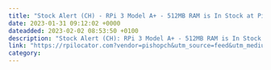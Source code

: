 ```yaml
---
title: "Stock Alert (CH) - RPi 3 Model A+ - 512MB RAM is In Stock at Pi-Shop"
date: 2023-01-31 09:12:02 +0000
dateadded: 2023-02-02 08:53:50 +0100
description: "Stock Alert (CH): RPi 3 Model A+ - 512MB RAM is In Stock at Pi-Shop"
link: "https://rpilocator.com?vendor=pishopch&utm_source=feed&utm_medium=rss"
category:
---
```

